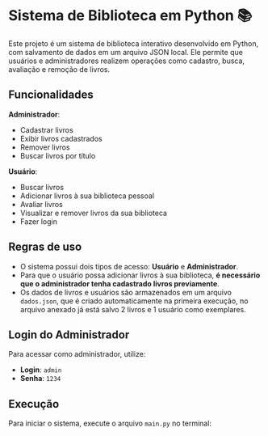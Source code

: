# Sistema de Biblioteca em Python 📚

Este projeto é um sistema de biblioteca interativo desenvolvido em Python, com salvamento de dados em um arquivo JSON local. Ele permite que usuários e administradores realizem operações como cadastro, busca, avaliação e remoção de livros.

## Funcionalidades

**Administrador**:
- Cadastrar livros
- Exibir livros cadastrados
- Remover livros
- Buscar livros por título

**Usuário**:
- Buscar livros
- Adicionar livros à sua biblioteca pessoal
- Avaliar livros
- Visualizar e remover livros da sua biblioteca
- Fazer login

## Regras de uso

- O sistema possui dois tipos de acesso: **Usuário** e **Administrador**.
- Para que o usuário possa adicionar livros à sua biblioteca, **é necessário que o administrador tenha cadastrado livros previamente**.
- Os dados de livros e usuários são armazenados em um arquivo `dados.json`, que é criado automaticamente na primeira execução, no arquivo anexado já está salvo 2 livros e 1 usuário como exemplares.

## Login do Administrador

Para acessar como administrador, utilize:

- **Login**: `admin`
- **Senha**: `1234`

## Execução

Para iniciar o sistema, execute o arquivo `main.py` no terminal:

